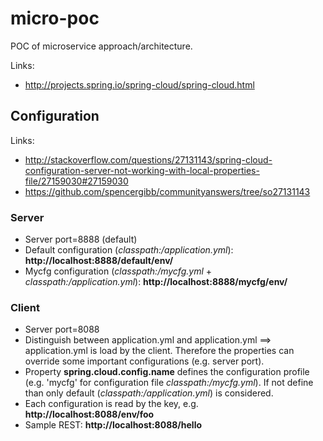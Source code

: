 # micro-poc
POC of microservice approach/architecture.

Links:
* http://projects.spring.io/spring-cloud/spring-cloud.html
 
## Configuration
Links:

* http://stackoverflow.com/questions/27131143/spring-cloud-configuration-server-not-working-with-local-properties-file/27159030#27159030
* https://github.com/spencergibb/communityanswers/tree/so27131143

### Server
* Server port=8888 (default)
* Default configuration (_classpath:/application.yml_): **http://localhost:8888/default/env/**
* Mycfg configuration (_classpath:/mycfg.yml_ + _classpath:/application.yml_): **http://localhost:8888/mycfg/env/**

### Client
* Server port=8088
* Distinguish between application.yml and application.yml ==> application.yml is load by the client. Therefore the properties 
can override some important configurations (e.g. server port).
* Property **spring.cloud.config.name** defines the configuration profile (e.g. 'mycfg' for configuration 
file _classpath:/mycfg.yml_).  If not define than only default (_classpath:/application.yml_) is considered.
* Each configuration is read by the key, e.g. **http://localhost:8088/env/foo**
* Sample REST: **http://localhost:8088/hello**

